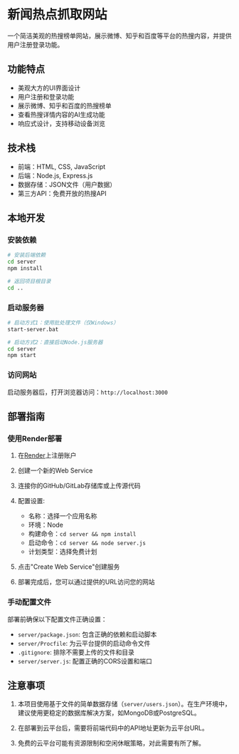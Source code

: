 # 新闻热点抓取网站

一个简洁美观的热搜榜单网站，展示微博、知乎和百度等平台的热搜内容，并提供用户注册登录功能。

## 功能特点

- 美观大方的UI界面设计
- 用户注册和登录功能
- 展示微博、知乎和百度的热搜榜单
- 查看热搜详情内容的AI生成功能
- 响应式设计，支持移动设备浏览

## 技术栈

- 前端：HTML, CSS, JavaScript
- 后端：Node.js, Express.js
- 数据存储：JSON文件（用户数据）
- 第三方API：免费开放的热搜API

## 本地开发

### 安装依赖

```bash
# 安装后端依赖
cd server
npm install

# 返回项目根目录
cd ..
```

### 启动服务器

```bash
# 启动方式1：使用批处理文件（仅Windows）
start-server.bat

# 启动方式2：直接启动Node.js服务器
cd server
npm start
```

### 访问网站

启动服务器后，打开浏览器访问：`http://localhost:3000`

## 部署指南

### 使用Render部署

1. 在[Render](https://render.com/)上注册账户

2. 创建一个新的Web Service

3. 连接你的GitHub/GitLab存储库或上传源代码

4. 配置设置:
   - 名称：选择一个应用名称
   - 环境：Node
   - 构建命令：`cd server && npm install`
   - 启动命令：`cd server && node server.js`
   - 计划类型：选择免费计划

5. 点击"Create Web Service"创建服务

6. 部署完成后，您可以通过提供的URL访问您的网站

### 手动配置文件

部署前确保以下配置文件正确设置：

- `server/package.json`: 包含正确的依赖和启动脚本
- `server/Procfile`: 为云平台提供的启动命令文件
- `.gitignore`: 排除不需要上传的文件和目录
- `server/server.js`: 配置正确的CORS设置和端口

## 注意事项

1. 本项目使用基于文件的简单数据存储（`server/users.json`）。在生产环境中，建议使用更稳定的数据库解决方案，如MongoDB或PostgreSQL。

2. 在部署到云平台后，需要将前端代码中的API地址更新为云平台URL。

3. 免费的云平台可能有资源限制和空闲休眠策略，对此需要有所了解。 